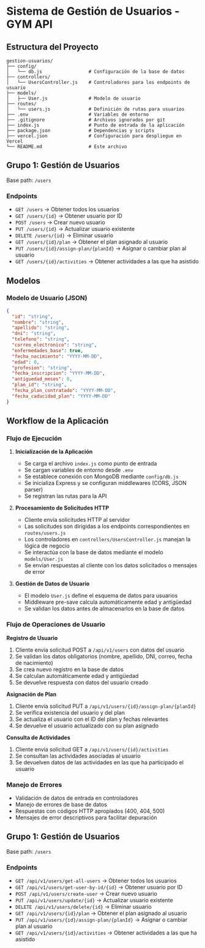 # Sistema de Gestión de Usuarios - GYM API

## Estructura del Proyecto
```
gestion-usuarios/
├── config/
│   └── db.js                 # Configuración de la base de datos
├── controllers/
│   └── UsersController.js    # Controladores para los endpoints de usuario
├── models/
│   ├── User.js               # Modelo de usuario
├── routes/
│   └── users.js              # Definición de rutas para usuarios
├── .env                      # Variables de entorno
├── .gitignore                # Archivos ignorados por git
├── index.js                  # Punto de entrada de la aplicación
├── package.json              # Dependencias y scripts
├── vercel.json               # Configuración para despliegue en Vercel
└── README.md                 # Este archivo
```


## Grupo 1: Gestión de Usuarios
Base path: `/users`

### Endpoints
- `GET /users` → Obtener todos los usuarios
- `GET /users/{id}` → Obtener usuario por ID
- `POST /users` → Crear nuevo usuario
- `PUT /users/{id}` → Actualizar usuario existente
- `DELETE /users/{id}` → Eliminar usuario
- `GET /users/{id}/plan` → Obtener el plan asignado al usuario
- `PUT /users/{id}/assign-plan/{planId}` → Asignar o cambiar plan al usuario
- `GET /users/{id}/activities` → Obtener actividades a las que ha asistido

## Modelos

### Modelo de Usuario (JSON)
```json
{
  "id": "string",
  "nombre": "string",
  "apellido": "string",
  "dni": "string",
  "telefono": "string",
  "correo_electronico": "string",
  "enfermedades_base": true,
  "fecha_nacimiento": "YYYY-MM-DD",
  "edad": 0,
  "profesion": "string",
  "fecha_inscripcion": "YYYY-MM-DD",
  "antiguedad_meses": 0,
  "plan_id": "string",
  "fecha_plan_contratado": "YYYY-MM-DD",
  "fecha_caducidad_plan": "YYYY-MM-DD"
}
```

## Workflow de la Aplicación

### Flujo de Ejecución
1. **Inicialización de la Aplicación**
   - Se carga el archivo `index.js` como punto de entrada
   - Se cargan variables de entorno desde `.env`
   - Se establece conexión con MongoDB mediante `config/db.js`
   - Se inicializa Express y se configuran middlewares (CORS, JSON parser)
   - Se registran las rutas para la API

2. **Procesamiento de Solicitudes HTTP**
   - Cliente envía solicitudes HTTP al servidor
   - Las solicitudes son dirigidas a los endpoints correspondientes en `routes/users.js`
   - Los controladores en `controllers/UsersController.js` manejan la lógica de negocio
   - Se interactúa con la base de datos mediante el modelo `models/User.js`
   - Se envían respuestas al cliente con los datos solicitados o mensajes de error

3. **Gestión de Datos de Usuario**
   - El modelo `User.js` define el esquema de datos para usuarios
   - Middleware pre-save calcula automáticamente edad y antigüedad
   - Se validan los datos antes de almacenarlos en la base de datos

### Flujo de Operaciones de Usuario

**Registro de Usuario**
1. Cliente envía solicitud POST a `/api/v1/users` con datos del usuario
2. Se validan los datos obligatorios (nombre, apellido, DNI, correo, fecha de nacimiento)
3. Se crea nuevo registro en la base de datos
4. Se calculan automáticamente edad y antigüedad
5. Se devuelve respuesta con datos del usuario creado

**Asignación de Plan**
1. Cliente envía solicitud PUT a `/api/v1/users/{id}/assign-plan/{planId}`
2. Se verifica existencia del usuario y del plan
3. Se actualiza el usuario con el ID del plan y fechas relevantes
4. Se devuelve el usuario actualizado con su plan asignado

**Consulta de Actividades**
1. Cliente envía solicitud GET a `/api/v1/users/{id}/activities`
2. Se consultan las actividades asociadas al usuario
3. Se devuelven datos de las actividades en las que ha participado el usuario

### Manejo de Errores
- Validación de datos de entrada en controladores
- Manejo de errores de base de datos
- Respuestas con códigos HTTP apropiados (400, 404, 500)
- Mensajes de error descriptivos para facilitar depuración

## Grupo 1: Gestión de Usuarios
Base path: `/users`

### Endpoints
- `GET /api/v1/users/get-all-users` → Obtener todos los usuarios
- `GET /api/v1/users/get-user-by-id/{id}` → Obtener usuario por ID
- `POST /api/v1/users/create-user` → Crear nuevo usuario
- `PUT /api/v1/users/update/{id}` → Actualizar usuario existente
- `DELETE /api/v1/users/delete/{id}` → Eliminar usuario
- `GET /api/v1/users/{id}/plan` → Obtener el plan asignado al usuario
- `PUT /api/v1/users/{id}/assign-plan/{planId}` → Asignar o cambiar plan al usuario
- `GET /api/v1/users/{id}/activities` → Obtener actividades a las que ha asistido